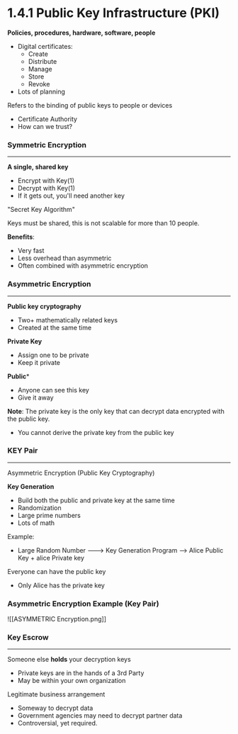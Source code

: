 
# 1.4.1 Public Key Infrastructure (PKI)

**Policies, procedures, hardware, software, people**
- Digital certificates: 
	- Create
	- Distribute
	- Manage
	- Store 
	- Revoke
- Lots of planning

Refers to the binding of public keys to people or devices
- Certificate Authority
- How can we trust?




### Symmetric Encryption
----
**A single, shared key**
- Encrypt with Key(1)
- Decrypt with Key(1)
- If it gets out, you'll need another key

"Secret Key Algorithm"

Keys must be shared, this is not scalable for more than 10 people. 

**Benefits**:
- Very fast
- Less overhead than asymmetric
- Often combined with asymmetric encryption



### Asymmetric Encryption
----
**Public key cryptography**
- Two+ mathematically related keys
- Created at the same time

**Private Key**
- Assign one to be private 
- Keep it private

**Public***
- Anyone can see this key
- Give it away

**Note**: The private key is the only key that can decrypt data encrypted with the public key. 
- You cannot derive the private key from the public key




### KEY Pair
-----
Asymmetric Encryption (Public Key Cryptography)

**Key Generation**
- Build both the public and private key at the same time
- Randomization
- Large prime numbers
- Lots of math

Example:
- Large Random Number ---> Key Generation Program --> Alice Public Key + alice Private key

Everyone can have the public key
- Only Alice has the private key




### Asymmetric Encryption Example (Key Pair)
 ![[ASYMMETRIC Encryption.png]]


### Key Escrow
-----
Someone else **holds** your decryption keys
- Private keys are in the hands of a 3rd Party
- May be within your own organization

Legitimate business arrangement
- Someway to decrypt data
- Government agencies may need to decrypt partner data
- Controversial, yet required.